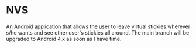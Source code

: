 NVS
===

An Android application that allows the user to leave virtual stickies wherever s/he wants and see other user's stickies all around.
The main branch will be upgraded to Android 4.x as soon as I have time.